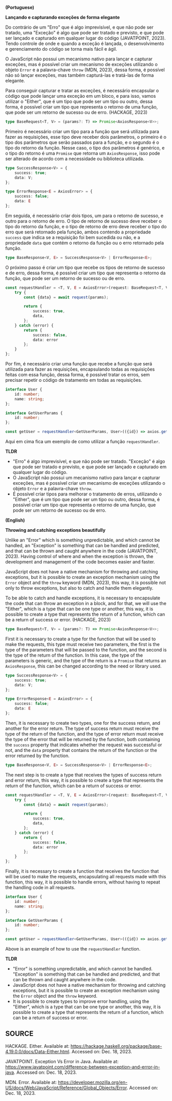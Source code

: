 **(Portuguese)**

**Lançando e capturando exceções de forma elegante**

Do contrário de um "Erro" que é algo imprevisível, e que não pode ser tratado, uma "Exceção" é algo que pode ser tratado
e previsto, e que pode ser lançado e capturado em qualquer lugar do código (JAVATPOINT, 2023). Tendo controle de onde e
quando a exceção é lançada, o desenvolvimento e gerenciamento do código se torna mais fácil e ágil.

O JavaScript não possui um mecanismo nativo para lançar e capturar exceções, mas é possível criar um mecanismo de
exceções utilizando o objeto `Error` e a palavra-chave `throw` (MDN, 2023), dessa forma, é possível não só lançar
exceções, mas também capturá-las e tratá-las de forma elegante.

Para conseguir capturar e tratar as exceções, é necessário encapsular o código que pode lançar uma exceção em um bloco,
e para isso, vamos utilizar o "Either", que é um tipo que pode ser um tipo ou outro, dessa forma, é possível criar um
tipo que representa o retorno de uma função, que pode ser um retorno de sucesso ou de erro. (HACKAGE, 2023)

```TypeScript
type BaseRequest<T, V> = (params?: T) => Promise<AxiosResponse<V>>;
```

Primeiro é necessário criar um tipo para a função que será utilizada para fazer as requisições, esse tipo deve receber
dois parâmetros, o primeiro é o tipo dos parâmetros que serão passados para a função, e o segundo é o tipo do retorno da
função. Nesse caso, o tipo dos parâmetros é genérico, e o tipo do retorno é uma `Promise` que retorna
um `AxiosResponse`, isso pode ser alterado de acordo com a necessidade ou biblioteca utilizada.

```TypeScript
type SuccessResponse<V> = {
    success: true;
    data: V;
};

type ErrorResponse<E = AxiosError> = {
    success: false;
    data: E
};
```

Em seguida, é necessário criar dois tipos, um para o retorno de sucesso, e outro para o retorno de erro. O tipo de
retorno de sucesso deve receber o tipo do retorno da função, e o tipo de retorno de erro deve receber o tipo do erro que
será retornado pela função, ambos contendo a propriedade `success` que indica se a requisição foi bem sucedida ou não, e
a propriedade `data` que contém o retorno da função ou o erro retornado pela função.

```TypeScript
type BaseResponse<V, E> = SuccessResponse<V> | ErrorResponse<E>;
```

O próximo passo é criar um tipo que recebe os tipos de retorno de sucesso e de erro, dessa forma, é possível criar um
tipo que representa o retorno da função, que pode ser um retorno de sucesso ou de erro.

```TypeScript
const requestHandler = <T, V, E = AxiosError>(request: BaseRequest<T, V>) => async (params?: T): Promise<BaseResponse<V, E>> => {
    try {
        const {data} = await request(params);

        return {
            success: true,
            data,
        };
    } catch (error) {
        return {
            success: false,
            data: error
        };
    }
};
```

Por fim, é necessário criar uma função que recebe a função que será utilizada para fazer as requisições, encapsulando
todas as requisições feitas com essa função, dessa forma, é possível tratar os erros, sem precisar repetir o código de
tratamento em todas as requisições.

```TypeScript
interface User {
    id: number;
    name: string;
};

interface GetUserParams {
    id: number;
};

const getUser = requestHandler<GetUserParams, User>(({id}) => axios.get(`/api/users/${id}`));
```

Aqui em cima fica um exemplo de como utilizar a função `requestHandler`.

**TLDR**

- "Erro" é algo imprevisível, e que não pode ser tratado. "Exceção" é algo que pode ser tratado e previsto, e que pode
  ser lançado e capturado em qualquer lugar do código.
- O JavaScript não possui um mecanismo nativo para lançar e capturar exceções, mas é possível criar um mecanismo de
  exceções utilizando o objeto `Error` e a palavra-chave `throw`.
- É possível criar tipos para melhorar o tratamento de erros, utilizando o "Either", que é um tipo que pode ser um tipo
  ou outro, dessa forma, é possível
  criar um tipo que representa o retorno de uma função, que pode ser um retorno de sucesso ou de erro.

**(English)**

**Throwing and catching exceptions beautifully**

Unlike an "Error" which is something unpredictable, and which cannot be handled, an "Exception" is something that can be
handled and predicted, and that can be thrown and caught anywhere in the code (JAVATPOINT, 2023). Having control of
where and when the exception is thrown, the development and management of the code becomes easier and faster.

JavaScript does not have a native mechanism for throwing and catching exceptions, but it is possible to create an exception mechanism using the `Error` object and the `throw` keyword (MDN, 2023), this way, it is possible not only to throw exceptions, but also to catch and handle them elegantly.

To be able to catch and handle exceptions, it is necessary to encapsulate the code that can throw an exception in a block, and for that, we will use the "Either", which is a type that can be one type or another, this way, it is possible to create a type that represents the return of a function, which can be a return of success or error. (HACKAGE, 2023)

```TypeScript
type BaseRequest<T, V> = (params?: T) => Promise<AxiosResponse<V>>;
```

First it is necessary to create a type for the function that will be used to make the requests, this type must receive two parameters, the first is the type of the parameters that will be passed to the function, and the second is the type of the return of the function. In this case, the type of the parameters is generic, and the type of the return is a `Promise` that returns an `AxiosResponse`, this can be changed according to the need or library used.

```TypeScript
type SuccessResponse<V> = {
    success: true;
    data: V;
};

type ErrorResponse<E = AxiosError> = {
    success: false;
    data: E
};
```

Then, it is necessary to create two types, one for the success return, and another for the error return. The type of success return must receive the type of the return of the function, and the type of error return must receive the type of the error that will be returned by the function, both containing the `success` property that indicates whether the request was successful or not, and the `data` property that contains the return of the function or the error returned by the function.

```TypeScript
type BaseResponse<V, E> = SuccessResponse<V> | ErrorResponse<E>;
```

The next step is to create a type that receives the types of success return and error return, this way, it is possible to create a type that represents the return of the function, which can be a return of success or error.

```TypeScript
const requestHandler = <T, V, E = AxiosError>(request: BaseRequest<T, V>) => async (params?: T): Promise<BaseResponse<V, E>> => {
    try {
        const {data} = await request(params);

        return {
            success: true,
            data,
        };
    } catch (error) {
        return {
            success: false,
            data: error
        };
    }
};
```

Finally, it is necessary to create a function that receives the function that will be used to make the requests, encapsulating all requests made with this function, this way, it is possible to handle errors, without having to repeat the handling code in all requests.

```TypeScript
interface User {
    id: number;
    name: string;
};

interface GetUserParams {
    id: number;
};

const getUser = requestHandler<GetUserParams, User>(({id}) => axios.get(`/api/users/${id}`));
```

Above is an example of how to use the `requestHandler` function.

**TLDR**

- "Error" is something unpredictable, and which cannot be handled. "Exception" is something that can be handled and predicted, and that can be thrown and caught anywhere in the code.
- JavaScript does not have a native mechanism for throwing and catching exceptions, but it is possible to create an exception mechanism using the `Error` object and the `throw` keyword.
- It is possible to create types to improve error handling, using the "Either", which is a type that can be one type or another, this way, it is possible to create a type that represents the return of a function, which can be a return of success or error.

**SOURCE**
---

HACKAGE. Either. Available at: <https://hackage.haskell.org/package/base-4.19.0.0/docs/Data-Either.html>. Accessed on:
Dec. 18, 2023.

JAVATPOINT. Exception Vs Error in Java. Available
at: <https://www.javatpoint.com/difference-between-exception-and-error-in-java>. Accessed on: Dec. 18, 2023.

MDN. Error. Available at: <https://developer.mozilla.org/en-US/docs/Web/JavaScript/Reference/Global_Objects/Error>.
Accessed on: Dec. 18, 2023.
